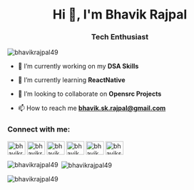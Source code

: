 <h1 align="center">Hi 👋, I'm Bhavik Rajpal</h1>
<h3 align="center">Tech Enthusiast</h3>

<p align="left"> <img src="https://komarev.com/ghpvc/?username=bhavikrajpal49&label=Profile%20views&color=0e75b6&style=flat" alt="bhavikrajpal49" /> </p>

- 🔭 I’m currently working on my **DSA Skills**

- 🌱 I’m currently learning **ReactNative**

- 👯 I’m looking to collaborate on **Opensrc Projects**

- 📫 How to reach me **bhavik.sk.rajpal@gmail.com**

<h3 align="left">Connect with me:</h3>
<p align="left">
<a href="https://twitter.com/bhavikrajpal" target="blank"><img align="center" src="https://raw.githubusercontent.com/rahuldkjain/github-profile-readme-generator/master/src/images/icons/Social/twitter.svg" alt="bhavikrajpal" height="30" width="40" /></a>
<a href="https://linkedin.com/in/bhavikrajpal" target="blank"><img align="center" src="https://raw.githubusercontent.com/rahuldkjain/github-profile-readme-generator/master/src/images/icons/Social/linked-in-alt.svg" alt="bhavikrajpal" height="30" width="40" /></a>
<a href="https://instagram.com/bhavik_rajpal" target="blank"><img align="center" src="https://raw.githubusercontent.com/rahuldkjain/github-profile-readme-generator/master/src/images/icons/Social/instagram.svg" alt="bhavik_rajpal" height="30" width="40" /></a>
<a href="https://codeforces.com/profile/bhavik_93" target="blank"><img align="center" src="https://raw.githubusercontent.com/rahuldkjain/github-profile-readme-generator/master/src/images/icons/Social/codeforces.svg" alt="bhavik_93" height="30" width="40" /></a>
<a href="https://www.leetcode.com/bhavik_rajpal" target="blank"><img align="center" src="https://raw.githubusercontent.com/rahuldkjain/github-profile-readme-generator/master/src/images/icons/Social/leet-code.svg" alt="bhavik_rajpal" height="30" width="40" /></a>
<a href="https://auth.geeksforgeeks.org/user/bhavikskrajpal" target="blank"><img align="center" src="https://raw.githubusercontent.com/rahuldkjain/github-profile-readme-generator/master/src/images/icons/Social/geeks-for-geeks.svg" alt="bhavikskrajpal" height="30" width="40" /></a>
</p>

<p><img align="left" src="https://github-readme-stats.vercel.app/api/top-langs?username=bhavikrajpal49&show_icons=true&locale=en&layout=compact" alt="bhavikrajpal49" /></p>

<p>&nbsp;<img align="center" src="https://github-readme-stats.vercel.app/api?username=bhavikrajpal49&show_icons=true&locale=en" alt="bhavikrajpal49" /></p>

<p><img align="center" src="https://github-readme-streak-stats.herokuapp.com/?user=bhavikrajpal49&" alt="bhavikrajpal49" /></p>
